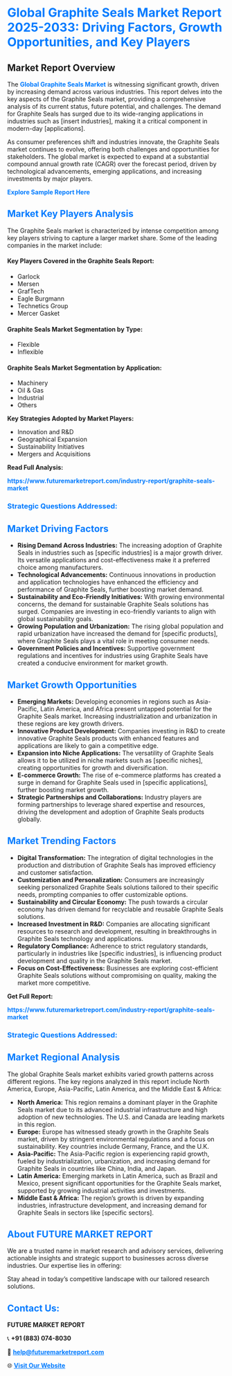 <h1 style="color: #007BFF;">Global Graphite Seals Market Report 2025-2033: Driving Factors, Growth Opportunities, and Key Players</h1>

<section id="overview">
<h2>Market Report Overview</h2>
<p>The <a href="https://www.futuremarketreport.com/industry-report/graphite-seals-market" style="color: #007BFF; text-decoration: none;"><strong>Global Graphite Seals Market</strong></a> is witnessing significant growth, driven by increasing demand across various industries. This report delves into the key aspects of the Graphite Seals market, providing a comprehensive analysis of its current status, future potential, and challenges. The demand for Graphite Seals has surged due to its wide-ranging applications in industries such as [insert industries], making it a critical component in modern-day [applications].</p>
<p>As consumer preferences shift and industries innovate, the Graphite Seals market continues to evolve, offering both challenges and opportunities for stakeholders. The global market is expected to expand at a substantial compound annual growth rate (CAGR) over the forecast period, driven by technological advancements, emerging applications, and increasing investments by major players.</p>
</section>

<section id="overview">
<p><a href="https://www.futuremarketreport.com/request-sample/reportId=104082" style="color: #007BFF; text-decoration: none;"><strong>Explore Sample Report Here</strong></a></p>
</section>

<section id="key-players">
<h2 style="color: #007BFF;">Market Key Players Analysis</h2>
<p>The Graphite Seals market is characterized by intense competition among key players striving to capture a larger market share. Some of the leading companies in the market include:</p>
<h4>Key Players Covered in the Graphite Seals Report:</h4>
<ul><li>Garlock</li><li>Mersen</li><li>GrafTech</li><li>Eagle Burgmann</li><li>Technetics Group</li><li>Mercer Gasket</li></ul>
<h4>Graphite Seals Market Segmentation by Type:</h4>
<ul><li>Flexible</li><li>Inflexible</li></ul>

<h4>Graphite Seals Market Segmentation by Application:</h4>
<ul><li>Machinery</li><li>Oil &amp; Gas</li><li>Industrial</li><li>Others</li></ul>
<p><strong>Key Strategies Adopted by Market Players:</strong></p>
<ul>
<li>Innovation and R&D</li>
<li>Geographical Expansion</li>
<li>Sustainability Initiatives</li>
<li>Mergers and Acquisitions</li>
</ul>
</section>

<section>
<p><strong>Read Full Analysis: </strong></p><a href="https://www.futuremarketreport.com/industry-report/graphite-seals-market" style="color: #007BFF; text-decoration: none;"><strong>https://www.futuremarketreport.com/industry-report/graphite-seals-market</strong></a>
<h3 style="color: #007BFF;">Strategic Questions Addressed:</h3>
</section>

<section id="driving-factors">
<h2 style="color: #007BFF;">Market Driving Factors</h2>
<ul>
<li><strong>Rising Demand Across Industries:</strong> The increasing adoption of Graphite Seals in industries such as [specific industries] is a major growth driver. Its versatile applications and cost-effectiveness make it a preferred choice among manufacturers.</li>
<li><strong>Technological Advancements:</strong> Continuous innovations in production and application technologies have enhanced the efficiency and performance of Graphite Seals, further boosting market demand.</li>
<li><strong>Sustainability and Eco-Friendly Initiatives:</strong> With growing environmental concerns, the demand for sustainable Graphite Seals solutions has surged. Companies are investing in eco-friendly variants to align with global sustainability goals.</li>
<li><strong>Growing Population and Urbanization:</strong> The rising global population and rapid urbanization have increased the demand for [specific products], where Graphite Seals plays a vital role in meeting consumer needs.</li>
<li><strong>Government Policies and Incentives:</strong> Supportive government regulations and incentives for industries using Graphite Seals have created a conducive environment for market growth.</li>
</ul>
</section>

<section id="growth-opportunities">
<h2 style="color: #007BFF;">Market Growth Opportunities</h2>
<ul>
<li><strong>Emerging Markets:</strong> Developing economies in regions such as Asia-Pacific, Latin America, and Africa present untapped potential for the Graphite Seals market. Increasing industrialization and urbanization in these regions are key growth drivers.</li>
<li><strong>Innovative Product Development:</strong> Companies investing in R&D to create innovative Graphite Seals products with enhanced features and applications are likely to gain a competitive edge.</li>
<li><strong>Expansion into Niche Applications:</strong> The versatility of Graphite Seals allows it to be utilized in niche markets such as [specific niches], creating opportunities for growth and diversification.</li>
<li><strong>E-commerce Growth:</strong> The rise of e-commerce platforms has created a surge in demand for Graphite Seals used in [specific applications], further boosting market growth.</li>
<li><strong>Strategic Partnerships and Collaborations:</strong> Industry players are forming partnerships to leverage shared expertise and resources, driving the development and adoption of Graphite Seals products globally.</li>
</ul>
</section>

<section id="trending-factors">
<h2 style="color: #007BFF;">Market Trending Factors</h2>
<ul>
<li><strong>Digital Transformation:</strong> The integration of digital technologies in the production and distribution of Graphite Seals has improved efficiency and customer satisfaction.</li>
<li><strong>Customization and Personalization:</strong> Consumers are increasingly seeking personalized Graphite Seals solutions tailored to their specific needs, prompting companies to offer customizable options.</li>
<li><strong>Sustainability and Circular Economy:</strong> The push towards a circular economy has driven demand for recyclable and reusable Graphite Seals solutions.</li>
<li><strong>Increased Investment in R&D:</strong> Companies are allocating significant resources to research and development, resulting in breakthroughs in Graphite Seals technology and applications.</li>
<li><strong>Regulatory Compliance:</strong> Adherence to strict regulatory standards, particularly in industries like [specific industries], is influencing product development and quality in the Graphite Seals market.</li>
<li><strong>Focus on Cost-Effectiveness:</strong> Businesses are exploring cost-efficient Graphite Seals solutions without compromising on quality, making the market more competitive.</li>
</ul>
</section>

<section>
<p><strong>Get Full Report: </strong></p><a href="https://www.futuremarketreport.com/industry-report/graphite-seals-market" style="color: #007BFF; text-decoration: none;"><strong>https://www.futuremarketreport.com/industry-report/graphite-seals-market</strong></a>
<h3 style="color: #007BFF;">Strategic Questions Addressed:</h3>
</section>


<section id="regional-analysis">
<h2 style="color: #007BFF;">Market Regional Analysis</h2>
<p>The global Graphite Seals market exhibits varied growth patterns across different regions. The key regions analyzed in this report include North America, Europe, Asia-Pacific, Latin America, and the Middle East & Africa:</p>
<ul>
<li><strong>North America:</strong> This region remains a dominant player in the Graphite Seals market due to its advanced industrial infrastructure and high adoption of new technologies. The U.S. and Canada are leading markets in this region.</li>
<li><strong>Europe:</strong> Europe has witnessed steady growth in the Graphite Seals market, driven by stringent environmental regulations and a focus on sustainability. Key countries include Germany, France, and the U.K.</li>
<li><strong>Asia-Pacific:</strong> The Asia-Pacific region is experiencing rapid growth, fueled by industrialization, urbanization, and increasing demand for Graphite Seals in countries like China, India, and Japan.</li>
<li><strong>Latin America:</strong> Emerging markets in Latin America, such as Brazil and Mexico, present significant opportunities for the Graphite Seals market, supported by growing industrial activities and investments.</li>
<li><strong>Middle East & Africa:</strong> The region’s growth is driven by expanding industries, infrastructure development, and increasing demand for Graphite Seals in sectors like [specific sectors].</li>
</ul>
</section>

<footer>
<h2 style="color: #007BFF;">About FUTURE MARKET REPORT</h2>
<p>We are a trusted name in market research and advisory services, delivering actionable insights and strategic support to businesses across diverse industries. Our expertise lies in offering:</p>

<p>Stay ahead in today’s competitive landscape with our tailored research solutions.</p>

<h2 style="color: #007BFF;">Contact Us:</h2>
<p><strong>FUTURE MARKET REPORT</strong></p>
<p>📞 <strong>+91 (883) 074-8030</strong></p>
<p>📧 <strong><a href="mailto:help@futuremarketreport.com" style="color: #007BFF;">help@futuremarketreport.com</a></strong></p>
<p>🌐 <strong><a href="https://www.futuremarketreport.com/" style="color: #007BFF;">Visit Our Website</a></strong></p>
</footer>